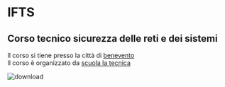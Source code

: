# IFTS
## Corso tecnico sicurezza delle reti e dei sistemi 
Il corso si tiene presso la città di  [benevento](https://www.google.com/maps/d/viewer?mid=1I4U7tBbOkojXWQrqSGYQPZvGwWk&ie=UTF8&source=embed&oe=UTF8&msa=0&ll=41.228818486499%2C14.864342500000015&z=11)  
Il corso è organizzato da [scuola la tecnica](https://www.scuolalatecnica.it/)  

![download](https://user-images.githubusercontent.com/107934289/174819381-7996b47f-582c-49ec-9dd4-1ace9c660bf5.jpg)

